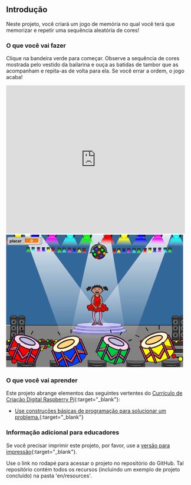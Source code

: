## Introdução

Neste projeto, você criará um jogo de memória no qual você terá que memorizar e repetir uma sequência aleatória de cores!

### O que você vai fazer

Clique na bandeira verde para começar. Observe a sequência de cores mostrada pelo vestido da bailarina e ouça as batidas de tambor que as acompanham e repita-as de volta para ela. Se você errar a ordem, o jogo acaba!

<div class="scratch-preview">
  <iframe allowtransparency="true" width="485" height="402" src="https://scratch.mit.edu/projects/embed/34874510/?autostart=false" frameborder="0"></iframe>
  <img src="images/colour-final.png">
</div>

### O que você vai aprender

Este projeto abrange elementos das seguintes vertentes do [Currículo de Criação Digital Raspberry Pi](http://rpf.io/curriculum){:target="_blank"}:

+ [Use construções básicas de programação para solucionar um problema.](https://www.raspberrypi.org/curriculum/programming/builder){:target="_blank"}

### Informação adicional para educadores

Se você precisar imprimir este projeto, por favor, use a [versão para impressão](https://projects.raspberrypi.org/en/projects/memory/print){:target="_blank"}.

Use o link no rodapé para acessar o projeto no repositório do GitHub. Tal repositório contém todos os recursos (incluindo um exemplo de projeto concluído) na pasta 'en/resources'.